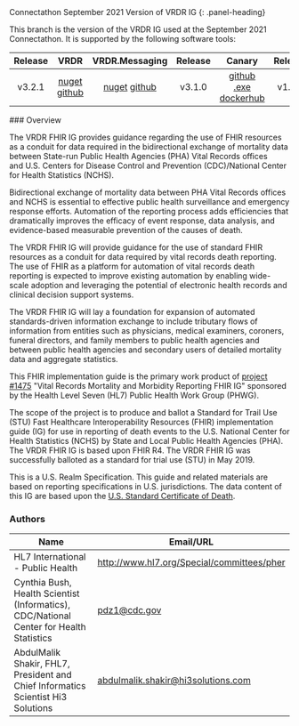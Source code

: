<div class="panel panel-gitlab-purple">
Connectathon September 2021 Version of VRDR IG
{: .panel-heading}
<div class="panel-body">

This branch is the version of the VRDR IG used at the September 2021 Connectathon.
It is supported by the following software tools:

|Release|VRDR|VRDR.Messaging| Release|Canary | Release | JavaLib |
|:------:|:------:|:------:|:------:|:------:|:------:|:------:|
| v3.2.1| [nuget](https://www.nuget.org/packages/VRDR/3.2.1) [github](https://github.com/nightingaleproject/vrdr-dotnet/releases/tag/v3.2.1) |	[nuget](https://www.nuget.org/packages/VRDR.Messaging/3.2.1) [github](https://github.com/nightingaleproject/vrdr-dotnet/releases/tag/v3.2.1)| v3.1.0|[github .exe](https://github.com/nightingaleproject/canary/releases/download/v3.1.0/canary-3.1.0-windows-x64.zip) [dockerhub](https://hub.docker.com/layers/mitre/canary/v3.1.0/images/sha256-44bee0f166efb939c94990d9e458147e0328996d42825e1874aa31fb0721852b?context=explore)|v1.2.3 |[github](https://github.com/MortalityReporting/VRDR_javalib/releases/tag/v.1.2.3-R4-STU1.2) |

</div>
</div>
### Overview

The VRDR FHIR IG provides guidance regarding the use of FHIR resources as a conduit for data required in the bidirectional exchange of mortality data between State-run Public Health Agencies (PHA) Vital Records offices and U.S. Centers for Disease Control and Prevention (CDC)/National Center for Health Statistics (NCHS).

Bidirectional exchange of mortality data between PHA Vital Records offices and NCHS is essential to effective public health surveillance and emergency response efforts. Automation of the reporting process adds efficiencies that dramatically improves the efficacy of event response, data analysis, and evidence-based measurable prevention of the causes of death.

The VRDR FHIR IG will provide guidance for the use of standard FHIR resources as a conduit for data required by vital records death reporting. The use of FHIR as a platform for automation of vital records death reporting is expected to improve existing automation by enabling wide-scale adoption and leveraging the potential of electronic health records and clinical decision support systems.

The VRDR FHIR IG will lay a foundation for expansion of automated standards-driven information exchange to include tributary flows of information from entities such as physicians, medical examiners, coroners, funeral directors, and family members to public health agencies and between public health agencies and secondary users of detailed mortality data and aggregate statistics.

This FHIR implementation guide is the primary work product of [project #1475](https://bit.ly/34DRIoA) "Vital Records Mortality and Morbidity Reporting FHIR IG" sponsored by the Health Level Seven (HL7) Public Health Work Group (PHWG).

The scope of the project is to produce and ballot a Standard for Trail Use (STU) Fast Healthcare Interoperability Resources (FHIR) implementation guide (IG) for use in reporting of death events to the U.S. National Center for Health Statistics (NCHS) by State and Local Public Health Agencies (PHA). The VRDR FHIR IG is based upon FHIR R4. The VRDR FHIR IG was successfully balloted as a standard for trial use (STU) in May 2019.

This is a U.S. Realm Specification. This guide and related materials are based on reporting specifications in U.S. jurisdictions. The data content of this IG are based upon the [U.S. Standard Certificate of Death](https://www.cdc.gov/nchs/data/dvs/DEATH11-03final-ACC.pdf).



### Authors

<table>
<thead>
<tr>
<th>Name</th>
<th>Email/URL</th>
</tr>
</thead>
<tbody>
<tr>
<td>HL7 International - Public Health</td>
<td><a href="http://www.hl7.org/Special/committees/pher" target="_new">http://www.hl7.org/Special/committees/pher</a></td>
</tr>
<tr>
<td>Cynthia Bush, Health Scientist (Informatics), CDC/National Center for Health Statistics</td>
<td><a href="mailto:pdz1@cdc.gov">pdz1@cdc.gov</a></td>
</tr>
<tr>
<td>AbdulMalik Shakir, FHL7, President and Chief Informatics Scientist Hi3 Solutions</td>
<td><a href="mailto:abdulmalik.shakir@hi3solutions.com">abdulmalik.shakir@hi3solutions.com</a></td>
</tr>
</tbody>
</table>
